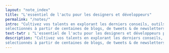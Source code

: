 ```yaml
---
layout: "note_index"
title: "L'essentiel de l'actu pour les designers et développeurs"
permalink: "/notes/"
intro: "Cultivez vos talents en explorant les derniers conseils, outils, inspirations et ressources,
sélectionnés à partir de centaines de blogs, de tweets & de newsletters."
text-twtr : "L'essentiel de l'actu pour les designers et développeurs par @MagDuWebdesign"
description: "Cultivez vos talents en explorant les derniers conseils, outils, inspirations et ressources,
sélectionnés à partir de centaines de blogs, de tweets & de newsletters."
---
```

